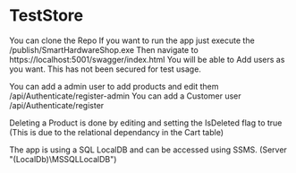# TestStore

You can clone the Repo
If you want to run the app just execute the /publish/SmartHardwareShop.exe
Then navigate to https://localhost:5001/swagger/index.html
You will be able to Add users as you want. This has not been secured for test usage.

You can add a admin user to add products and edit them /api/Authenticate/register-admin
You can add a Customer user  /api/Authenticate/register

Deleting a Product is done by editing and setting the IsDeleted flag to true (This is due to the relational dependancy in the Cart table)

The app is using a SQL LocalDB and can be accessed using SSMS. (Server "(LocalDb)\MSSQLLocalDB")